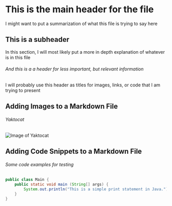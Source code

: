 # This is the main header for the file
I might want to put a summarization of what this file is trying to say here
## This is a subheader
In this section, I will most likely put a more in depth explanation of whatever is in this file
###### And this is a a header for less important, but relevant information
I will probably use this header as titles for images, links, or code that I am trying to present

## Adding Images to a Markdown File
###### Yaktocat
![Image of Yaktocat](https://octodex.github.com/images/yaktocat.png)

## Adding Code Snippets to a Markdown File
###### Some code examples for testing
``` java
public class Main {
    public static void main (String[] args) {
        System.out.println("This is a simple print statement in Java.");
    }
}
```
